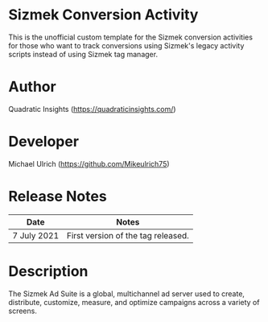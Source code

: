 # Sizmek Conversion Activity 

This is the unofficial custom template for the Sizmek conversion activities for those who want to track conversions using Sizmek's legacy activity scripts instead of using Sizmek tag manager.

# Author
Quadratic Insights (https://quadraticinsights.com/)

# Developer
Michael Ulrich (https://github.com/Mikeulrich75) 

# Release Notes
	
| Date  | Notes |
|-------|-------|
| 7 July 2021  | First version of the tag released. |
	
# Description

The Sizmek Ad Suite is a global, multichannel ad server used to create, distribute, customize, measure, and optimize campaigns across a variety of screens.
